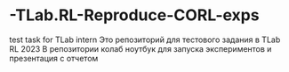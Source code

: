 # -TLab.RL-Reproduce-CORL-exps
test task for TLab intern
Это репозиторий для тестового задания в TLab RL 2023
В репозитории колаб ноутбук для запуска экспериментов и презентация с отчетом
